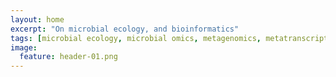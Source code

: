 ```yaml
---
layout: home
excerpt: "On microbial ecology, and bioinformatics"
tags: [microbial ecology, microbial omics, metagenomics, metatranscriptomics, metaepitranscriptomics]
image:
  feature: header-01.png
---
```


